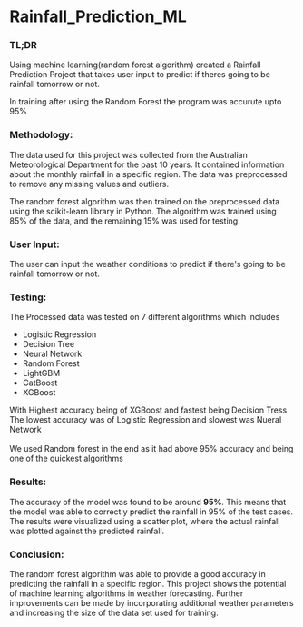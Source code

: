 # Rainfall_Prediction_ML

<h3><b>TL;DR</b></h3>
Using machine learning(random forest algorithm) created a Rainfall Prediction Project that takes user input to predict if theres going to be rainfall tomorrow or not.

In training after using the Random Forest the program was accurute upto 95%


<h3><b>Methodology:</b></h3>
The data used for this project was collected from the Australian Meteorological Department for the past 10 years. 
It contained information about the monthly rainfall in a specific region. The data was preprocessed to remove any missing values and outliers.

The random forest algorithm was then trained on the preprocessed data using the scikit-learn library in Python. 
The algorithm was trained using 85% of the data, and the remaining 15% was used for testing.

<h3><b>User Input:</b></h3>
The user can input the weather conditions to predict if there's going to be rainfall tomorrow or not.


<h3><b>Testing:</b></h3>
The Processed data was tested on 7 different algorithms which includes 
<ul>
<li>Logistic Regression</li>
<li>Decision Tree</li>
<li>Neural Network</li>
<li>Random Forest</li>
<li>LightGBM</li>
<li>CatBoost</li>
<li>XGBoost</li>
</ul>

With Highest accuracy being of XGBoost and fastest being Decision Tress<br>
The lowest accuracy was of Logistic Regression and slowest was Nueral Network
<br>
<br>
We used Random forest in the end as it had above 95% accuracy and being one of the quickest algorithms 

<h3><b>Results:</b></h3>
The accuracy of the model was found to be around <b>95%</b>. This means that the model was able to correctly predict the rainfall in 95% of the test cases. 
The results were visualized using a scatter plot, where the actual rainfall was plotted against the predicted rainfall.

<h3><b>Conclusion:</b></h3>
The random forest algorithm was able to provide a good accuracy in predicting the rainfall in a specific region. 
This project shows the potential of machine learning algorithms in weather forecasting. 
Further improvements can be made by incorporating additional weather parameters and increasing the size of the data set used for training.
